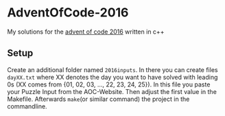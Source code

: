 # AdventOfCode-2016
My solutions for the [advent of code 2016](https://adventofcode.com/2016) written in c++

## Setup
Create an additional folder named `2016inputs`. In there you can create files `dayXX.txt` where XX denotes the day you want to have solved with leading 0s (XX comes from {01, 02, 03, ..., 22, 23, 24, 25}). In this file you paste your Puzzle Input from the AOC-Website.
Then adjust the first value in the Makefile. Afterwards `make`(or similar command) the project in the commandline.
